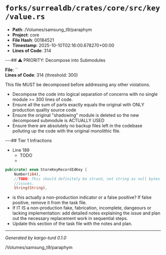 # `forks/surrealdb/crates/core/src/key/value.rs`

- **Path**: /Volumes/samsung_t9/paraphym
- **Project**: core
- **File Hash**: 00184521  
- **Timestamp**: 2025-10-10T02:16:00.678270+00:00  
- **Lines of Code**: 314

---## ⚠️ PRIORITY: Decompose into Submodules

**File**: ``  
**Lines of Code**: 314 (threshold: 300)

This file MUST be decomposed before addressing any other violations.

- Decompose the code into logical separation of concerns with no single module >= 300 lines of code. 
- Ensure all the sum of parts exactly equals the original with ONLY production quality source code
- Ensure the original "shadowing" module is deleted so the new decomposed submodule is ACTUALLY USED
- Ensure there are absolutely no backup files left in the codebase polluting up the code with the original monolithic file.

---## Tier 1 Infractions 


- Line 189
  - TODO
  - 

```rust
pub(crate) enum StoreKeyRecordIdKey {
	Number(i64),
	//TODO: This should definitely be strand, not string as null bytes here can cause a lot of
	//issues.
	String(String),
```

- is this actually a non-production indicator or a false positive? If false positive, remove it from the task file.
- If IT IS a non-production fake, fabrication, incomplete, dangeours or lacking implementation: add detailed notes explaining the issue and plan out the necessary replacement work in sequential steps. 
- Update this section of the task file with the notes and plan.

---

*Generated by kargo-turd 0.1.0*

/Volumes/samsung_t9/paraphym